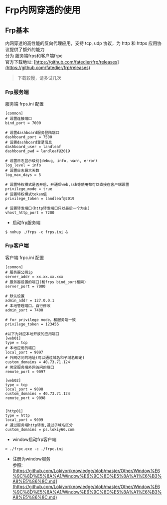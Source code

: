 # Frp内网穿透的使用
## Frp基本
内网穿透的高性能的反向代理应用，支持 tcp, udp 协议，为 http 和 https 应用协议提供了额外的能力  
分为 服务端frps和客户端frpc  
官方下载地址: [https://github.com/fatedier/frp/releases](https://github.com/fatedier/frp/releases)
> 下载较慢，请多试几次


### Frp服务端
服务端 frps.ini 配置
```
[common]
# 设置连接端口
bind_port = 7000

# 设置dashboard服务登陆端口
dashboard_port = 7500
# 设置dashboard登录信息
dashboard_user = landleaf
dashboard_pwd = landleaf@2019

# 设置日志显示级别{debug, info, warn, error)
log_level = info
# 设置日志最大天数
log_max_days = 5

# 设置特权模式是否开启，开通后web,ssh等使用都可以直接在客户端设置
privilege_mode = true
# 设置特权模式token值
privilege_token = landleaf@2019

# 设置转发端口(http转发端口只以最后一个为主)
vhost_http_port = 7200
```
- 启动frp服务端
```
$ nohup ./frps -c frps.ini &
```
### Frp客户端
客户端 frpc.ini 配置
```
[common]
# 服务器公网ip
server_addr = xx.xx.xx.xxx
# 服务器设置的端口(和frps bind_port相同)
server_port = 7000

# 默认设置
admin_addr = 127.0.0.1
# 本地管理端口，自行修改
admin_port = 7400

# for privilege mode，和服务端一致
privilege_token = 123456

#以下为对应本地开放的应用端口
[web01]
type = tcp
# 本地应用的端口
local_port = 9097
# 外网访问的地址(可以通过域名和子域名绑定)
custom_domains = 40.73.71.124
# 绑定服务端外网访问的端口
remote_port = 9097

[web02]
type = tcp
local_port = 9098
custom_domains = 40.73.71.124
remote_port = 9098


[http01]
type = http
local_port = 9099
# 通过服务端http转发,通过子域名区分
custom_domains = ps.lokiy66.com
```
- window启动frp客户端
```
> ./frpc.exe -c ./frpc.ini
```
- 注册为window服务  
参照: [https://github.com/Lokiyor/knowledge/blob/master/Other/Window%E6%9C%8D%E5%8A%A1/Window%E6%9C%8D%E5%8A%A1%E6%B3%A8%E5%86%8C.md](https://github.com/Lokiyor/knowledge/blob/master/Other/Window%E6%9C%8D%E5%8A%A1/Window%E6%9C%8D%E5%8A%A1%E6%B3%A8%E5%86%8C.md)